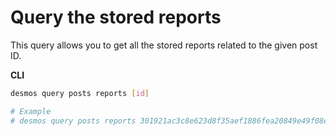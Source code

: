 # Query the stored reports
This query allows you to get all the stored reports related to the given
post ID. 

**CLI**
```bash
desmos query posts reports [id]

# Example
# desmos query posts reports 301921ac3c8e623d8f35aef1886fea20849e49f08ec8ddfdd9b96feaf0c4fd15
```